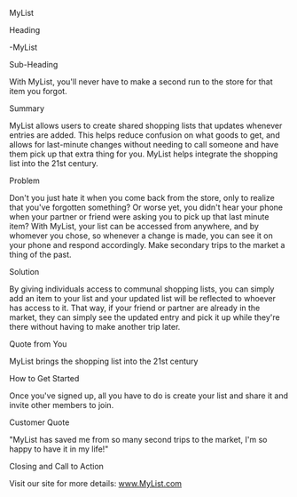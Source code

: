 MyList

Heading

-MyList

Sub-Heading

With MyList, you'll never have to make a second run to the store for that item you forgot.

Summary

MyList allows users to create shared shopping lists that updates whenever entries are added. This helps reduce confusion on what goods to get, and allows for last-minute changes without needing to call someone and have them pick up that extra thing for you. MyList helps integrate the shopping list into the 21st century.

Problem

Don't you just hate it when you come back from the store, only to realize that you've forgotten something? Or worse yet, you didn't hear your phone when your partner or friend were asking you to pick up that last minute item? With MyList, your list can be accessed from anywhere, and by whomever you chose, so whenever a change is made, you can see it on your phone and respond accordingly. Make secondary trips to the market a thing of the past.

Solution

By giving individuals access to communal shopping lists, you can simply add an item to your list and your updated list will be reflected to whoever has access to it. That way, if your friend or partner are already in the market, they can simply see the updated entry and pick it up while they're there without having to make another trip later.

Quote from You

MyList brings the shopping list into the 21st century

How to Get Started

Once you've signed up, all you have to do is create your list and share it and invite other members to join.

Customer Quote

"MyList has saved me from so many second trips to the market, I'm so happy to have it in my life!"

Closing and Call to Action

Visit our site for more details: www.MyList.com